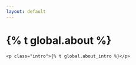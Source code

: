 ```yaml
---
layout: default
---
```


<div class="post">
	<h1 class="pageTitle">{% t global.about %}</h1>
	
	<p class="intro">{% t global.about_intro %}</p>

</div>
